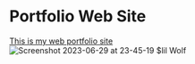 # Portfolio Web Site
[This is my web portfolio site](https://lilwolf.netlify.app/)
![Screenshot 2023-06-29 at 23-45-19 $lil Wolf](https://github.com/lilWolf011/Portfolio-Web-Site/assets/59448133/78021c64-1b40-4974-ba80-e5229d1df008)
